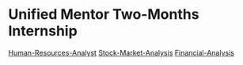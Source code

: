 # Unified Mentor Two-Months Internship

<a href = "https://github.com/Anjalikumariyes/Human-Resources-Analyst">Human-Resources-Analyst</a>
<a href = "https://github.com/Anjalikumariyes/Stock-Market-Analysis">Stock-Market-Analysis</a>
 <a href = "https://github.com/Anjalikumariyes/Financial-Analysis-Report-Using-Tableau">Financial-Analysis</a>
